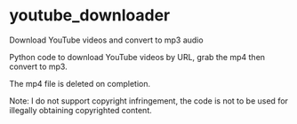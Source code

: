 # youtube_downloader

Download YouTube videos and convert to mp3 audio

Python code to download YouTube videos by URL, grab the mp4 then convert to mp3.

The mp4 file is deleted on completion.

Note: I do not support copyright infringement, the code is not to be used for illegally obtaining copyrighted content.  